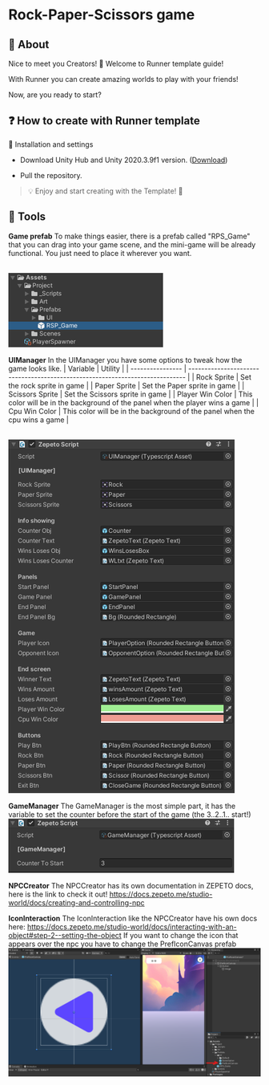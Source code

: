 
# Rock-Paper-Scissors game

## 📢 About

Nice to meet you Creators! 👋 Welcome to Runner template guide!

With Runner you can create amazing worlds to play with your friends!

Now, are you ready to start?

  

## ❓ How to create with Runner template

:wrench: Installation and settings

- Download Unity Hub and Unity 2020.3.9f1 version. ([Download](https://unity.com/releases/editor/archive))

- Pull the repository.

  

> 💡 Enjoy and start creating with the Template! :tada:

  

## 🔨 Tools

**Game prefab**
To make things easier, there is a prefab called "RPS_Game" that you can drag into your game scene, and the mini-game will be already functional. You just need to place it wherever you want.

<br><img src = "docs/images/rps_prefab.png" alt ="rps prefab img"></img><br>

**UIManager**
In the UIManager you have some options to tweak how the game looks like.
| Variable         | Utility                                                                       |
| ---------------- | ----------------------------------------------------------------------------- |
| Rock Sprite      | Set the rock sprite in game                                                   |
| Paper Sprite     | Set the Paper sprite in game                                                  |
| Scissors Sprite  | Set the Scissors  sprite in game                                              |
| Player Win Color | This color will be in the background of the panel when the player wins a game |
| Cpu Win Color    | This color will be in the background of the panel when the cpu wins a game    |

<br><img src = "docs/images/uimanager.png" alt = "uimanager img"></img><br>

**GameManager**
The GameManager is the most simple part, it has the variable to set the counter before the start of the game
(the 3..2..1.. start!)
<br><img src = "docs/images/gamemanager.png" alt = "gamemanager img"></img><br>

**NPCCreator**
The NPCCreator has its own documentation in ZEPETO docs, here is the link to check it out! https://docs.zepeto.me/studio-world/docs/creating-and-controlling-npc

**IconInteraction**
The IconInteraction like the NPCCreator have his own docs here: 
https://docs.zepeto.me/studio-world/docs/interacting-with-an-object#step-2--setting-the-object
If you want to change the icon that appears over the npc you have to change the PrefIconCanvas prefab
<br><img src = "docs/images/IconInteractionCanvas.png" alt = "Icon Interaction Canvas img"></img><br>


